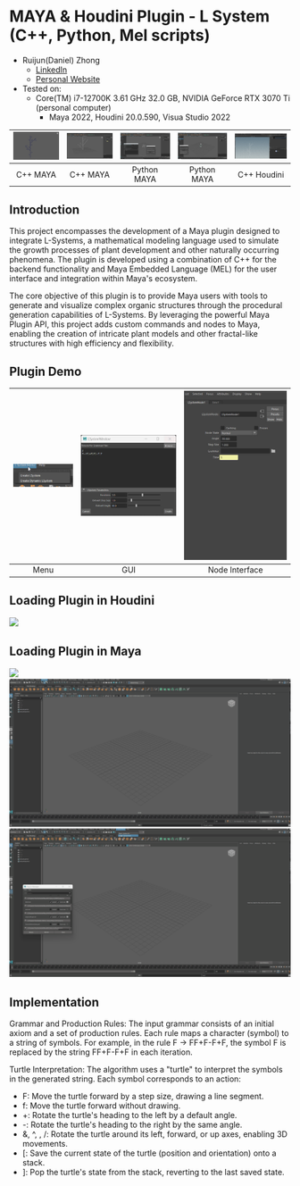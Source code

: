 # MAYA & Houdini Plugin - L System (C++, Python, Mel scripts)

* Ruijun(Daniel) Zhong
    * [LinkedIn](https://www.linkedin.com/in/daniel-z-73158b152/)    
    * [Personal Website](https://www.danielzhongportfolio.com/)
* Tested on: 
  * Core(TM) i7-12700K 3.61 GHz 32.0 GB, NVIDIA GeForce RTX 3070 Ti (personal computer)   
    * Maya 2022, Houdini 20.0.590, Visua Studio 2022

|<img src="LSystemResult2.jpg" width="100%">|<img src="LSystemResult.png" width="100%">|<img src="LSystemInstance (2).jpg" width="100%">|<img src="LSystemInstance (3).jpg" width="100%">|<img src="LSystemHoudini.jpg" width="100%">|
|:-:|:-:|:-:|:-:|:-:|
|C++ MAYA|C++ MAYA|Python MAYA|Python MAYA|C++ Houdini|

## Introduction
This project encompasses the development of a Maya plugin designed to integrate L-Systems, a mathematical modeling language used to simulate the growth processes of plant development and other naturally occurring phenomena. The plugin is developed using a combination of C++ for the backend functionality and Maya Embedded Language (MEL) for the user interface and integration within Maya's ecosystem.

The core objective of this plugin is to provide Maya users with tools to generate and visualize complex organic structures through the procedural generation capabilities of L-Systems. By leveraging the powerful Maya Plugin API, this project adds custom commands and nodes to Maya, enabling the creation of intricate plant models and other fractal-like structures with high efficiency and flexibility.

## Plugin Demo
|<img src="LSystemMenu.jpg" width="100%">|<img src="LSystemCMD.jpg" width="100%">|<img src="LSystemNode.jpg" width="100%">|
|:-:|:-:|:-:|
|Menu|GUI|Node Interface|

## Loading Plugin in Houdini
![](LSystemHoudini.gif)

## Loading Plugin in Maya
![](LSystemInstance.gif)
![](LSystemCMD.gif)
![](LSystemNode.gif)


## Implementation
Grammar and Production Rules: The input grammar consists of an initial axiom and a set of production rules. Each rule maps a character (symbol) to a string of symbols. For example, in the rule F -> FF+F-F+F, the symbol F is replaced by the string FF+F-F+F in each iteration. 

Turtle Interpretation: The algorithm uses a "turtle" to interpret the symbols in the generated string. Each symbol corresponds to an action:

* F: Move the turtle forward by a step size, drawing a line segment.
* f: Move the turtle forward without drawing.
* +: Rotate the turtle's heading to the left by a default angle.
* -: Rotate the turtle's heading to the right by the same angle.
* &, ^, \, /: Rotate the turtle around its left, forward, or up axes, enabling 3D movements.
* [: Save the current state of the turtle (position and orientation) onto a stack.
* ]: Pop the turtle's state from the stack, reverting to the last saved state.